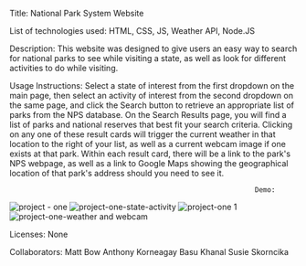 Title: 
National Park System Website

List of technologies used: HTML, CSS, JS, Weather API, Node.JS

Description: This website was designed to give users an easy way to search for national parks to see while visiting a state, as well as look for different activities to do while visiting.

Usage Instructions: Select a state of interest from the first dropdown on the main page, then select an activity of interest from the second dropdown on the same page, and click the Search button to retrieve an appropriate list of parks from the NPS database. On the Search Results page, you will find a list of parks and national reserves that best fit your search criteria. Clicking on any one of these result cards will trigger the current weather in that location to the right of your list, as well as a current webcam image if one exists at that park. Within each result card, there will be a link to the park's NPS webpage, as well as a link to Google Maps showing the geographical location of that park's address should you need to see it.

                                                                Demo: 

![project - one](https://user-images.githubusercontent.com/87610840/141856851-2aa1ecb0-b649-4144-b4a7-edee816ab367.JPG)
![project-one-state-activity](https://user-images.githubusercontent.com/87610840/141856860-fba9a962-a801-425b-99e1-d3fad6d3cde8.JPG)
![project-one 1](https://user-images.githubusercontent.com/87610840/141856856-06240e2e-2a50-4abf-90ee-3d83b1b97e43.JPG)
![project-one-weather and webcam](https://user-images.githubusercontent.com/87610840/141856861-8952340a-a51f-486c-8be5-b918423357f1.JPG)


Licenses: None

Collaborators: 
Matt Bow
Anthony Korneagay
Basu Khanal
Susie Skorncika
